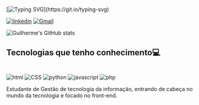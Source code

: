 [![Typing SVG](https://readme-typing-svg.demolab.com?font=Fira+Code&pause=1000&color=100C85&random=false&width=435&lines=Ol%C3%A1%2C+eu+sou+o+Guilherme+Maciel!)](https://git.io/typing-svg)

[![linkedin](https://img.shields.io/badge/LinkedIn-0077B5?style=for-the-badge&logo=linkedin&logoColor=white)](https://www.linkedin.com/in/guilherme-maciel-1752abab/)
[![Gmail](https://img.shields.io/badge/Gmail-D14836?style=for-the-badge&logo=gmail&logoColor=white)](guilherme.maciel08@gmail.com)


![Guilherme's GitHub stats](https://github-readme-stats.vercel.app/api?username=guilhermevieiramaciel&show_icons=true&theme=dracula)

## Tecnologias que tenho conhecimento💻

<div style="display : inline_block"><br/>
<img align="center" alt="html" src="https://img.shields.io/badge/HTML-239120?style=for-the-badge&logo=html5&logoColor=white" />
  <img align="center" alt="CSS" src="https://img.shields.io/badge/CSS-239120?&style=for-the-badge&logo=css3&logoColor=white" />
  <img align="center" alt="python" src="https://img.shields.io/badge/Python-14354C?style=for-the-badge&logo=python&logoColor=white" />
  <img align="center" alt="javascript" src="https://img.shields.io/badge/JavaScript-323330?style=for-the-badge&logo=javascript&logoColor=F7DF1E" />
  <img align="center" alt="php" src="https://img.shields.io/badge/PHP-777BB4?style=for-the-badge&logo=php&logoColor=white" />


</div>

Estudante de Gestão de tecnologia da informação, entrando de cabeça no mundo da tecnologia e focado no front-end.


